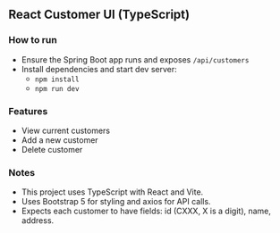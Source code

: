 ## React Customer UI (TypeScript)

### How to run
- Ensure the Spring Boot app runs and exposes `/api/customers`
- Install dependencies and start dev server:
  - `npm install`
  - `npm run dev`

### Features
- View current customers
- Add a new customer
- Delete customer

### Notes
- This project uses TypeScript with React and Vite.
- Uses Bootstrap 5 for styling and axios for API calls.
- Expects each customer to have fields: id (CXXX, X is a digit), name, address.
